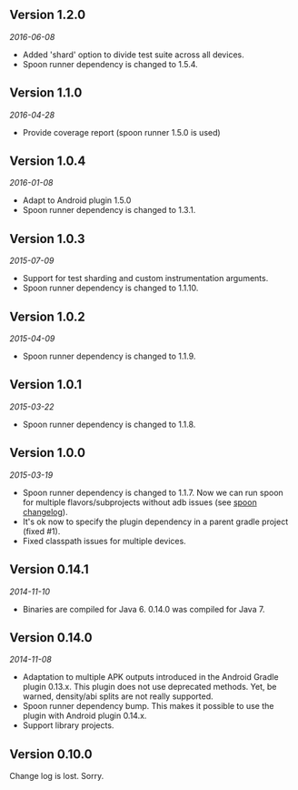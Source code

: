 Version 1.2.0
-------------
*2016-06-08*

- Added 'shard' option to divide test suite across all devices.
- Spoon runner dependency is changed to 1.5.4.

Version 1.1.0
-------------
*2016-04-28*

- Provide coverage report (spoon runner 1.5.0 is used)

Version 1.0.4
-------------
*2016-01-08*

- Adapt to Android plugin 1.5.0
- Spoon runner dependency is changed to 1.3.1.

Version 1.0.3
-------------
*2015-07-09*

- Support for test sharding and custom instrumentation arguments.
- Spoon runner dependency is changed to 1.1.10.

Version 1.0.2
-------------
*2015-04-09*

- Spoon runner dependency is changed to 1.1.9.

Version 1.0.1
-------------
*2015-03-22*

- Spoon runner dependency is changed to 1.1.8.

Version 1.0.0
-------------
*2015-03-19*

- Spoon runner dependency is changed to 1.1.7.
  Now we can run spoon for multiple flavors/subprojects without adb issues
  (see [spoon changelog](https://github.com/square/spoon/blob/master/CHANGELOG.md)).
- It's ok now to specify the plugin dependency in a parent gradle project (fixed #1).
- Fixed classpath issues for multiple devices.

Version 0.14.1
--------------
*2014-11-10*

- Binaries are compiled for Java 6. 0.14.0 was compiled for Java 7.

Version 0.14.0
--------------
*2014-11-08*

- Adaptation to multiple APK outputs introduced in the Android Gradle plugin 0.13.x.
This plugin does not use deprecated methods. Yet, be warned, density/abi splits are not really supported.
- Spoon runner dependency bump. This makes it possible to use the plugin with Android plugin 0.14.x.
- Support library projects.


Version 0.10.0
--------------
Change log is lost. Sorry.
